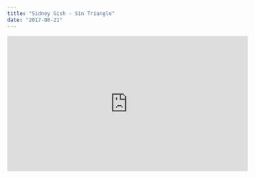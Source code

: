 ```yaml
---
title: "Sidney Gish - Sin Triangle"
date: "2017-08-21"
---
```


<iframe width="560" height="315" src="https://www.youtube.com/embed/hVyjLwKnOCk" frameborder="0" allow="accelerometer; autoplay; encrypted-media; gyroscope; picture-in-picture" allowfullscreen></iframe>